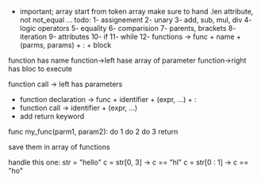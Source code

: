 + important;
    array start from token array
    make sure to hand .len attribute, not not_equal ...
    todo:
        1- assignement
        2- unary
        3- add, sub, mul, div
        4- logic operators
        5- equality
        6- comparision
        7- parents, brackets
        8- iteration
        9- attributes
        10- if
        11- while
        12- functions -> func + name + (parms, params) + : + block

function has name
function->left hase array of parameter
function->right has bloc to execute

function call -> left has parameters

+ function declaration -> func + identifier + (expr, ...) + :
+ function call -> identifier + (expr, ...)
+ add return keyword



func my_func(parm1, param2):
    do 1
    do 2
    do 3
    return

save them in array of functions

handle this one:
    str = "hello"
    c = str[0, 3] -> c == "hl"
    c = str[0 : 1] -> c == "ho"